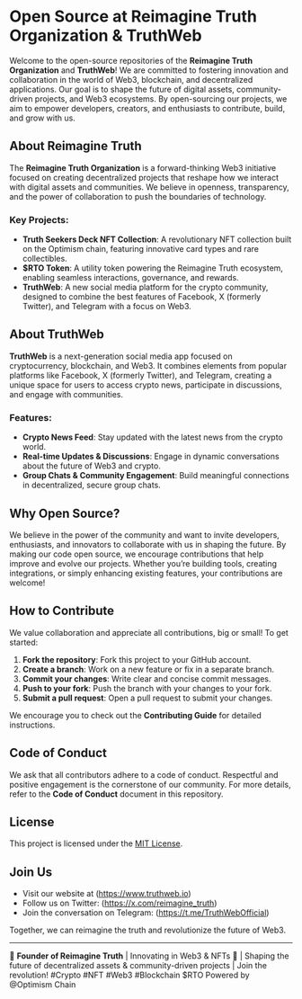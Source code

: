 # Open Source at Reimagine Truth Organization & TruthWeb

Welcome to the open-source repositories of the **Reimagine Truth Organization** and **TruthWeb**! We are committed to fostering innovation and collaboration in the world of Web3, blockchain, and decentralized applications. Our goal is to shape the future of digital assets, community-driven projects, and Web3 ecosystems. By open-sourcing our projects, we aim to empower developers, creators, and enthusiasts to contribute, build, and grow with us.

## About Reimagine Truth

The **Reimagine Truth Organization** is a forward-thinking Web3 initiative focused on creating decentralized projects that reshape how we interact with digital assets and communities. We believe in openness, transparency, and the power of collaboration to push the boundaries of technology. 

### Key Projects:
- **Truth Seekers Deck NFT Collection**: A revolutionary NFT collection built on the Optimism chain, featuring innovative card types and rare collectibles.
- **$RTO Token**: A utility token powering the Reimagine Truth ecosystem, enabling seamless interactions, governance, and rewards.
- **TruthWeb**: A new social media platform for the crypto community, designed to combine the best features of Facebook, X (formerly Twitter), and Telegram with a focus on Web3.

## About TruthWeb

**TruthWeb** is a next-generation social media app focused on cryptocurrency, blockchain, and Web3. It combines elements from popular platforms like Facebook, X (formerly Twitter), and Telegram, creating a unique space for users to access crypto news, participate in discussions, and engage with communities. 

### Features:
- **Crypto News Feed**: Stay updated with the latest news from the crypto world.
- **Real-time Updates & Discussions**: Engage in dynamic conversations about the future of Web3 and crypto.
- **Group Chats & Community Engagement**: Build meaningful connections in decentralized, secure group chats.

## Why Open Source?

We believe in the power of the community and want to invite developers, enthusiasts, and innovators to collaborate with us in shaping the future. By making our code open source, we encourage contributions that help improve and evolve our projects. Whether you’re building tools, creating integrations, or simply enhancing existing features, your contributions are welcome!

## How to Contribute

We value collaboration and appreciate all contributions, big or small! To get started:

1. **Fork the repository**: Fork this project to your GitHub account.
2. **Create a branch**: Work on a new feature or fix in a separate branch.
3. **Commit your changes**: Write clear and concise commit messages.
4. **Push to your fork**: Push the branch with your changes to your fork.
5. **Submit a pull request**: Open a pull request to submit your changes.

We encourage you to check out the **Contributing Guide** for detailed instructions.

## Code of Conduct

We ask that all contributors adhere to a code of conduct. Respectful and positive engagement is the cornerstone of our community. For more details, refer to the **Code of Conduct** document in this repository.

## License

This project is licensed under the [MIT License](LICENSE).

## Join Us

- Visit our website at (https://www.truthweb.io)
- Follow us on Twitter: (https://x.com/reimagine_truth)
- Join the conversation on Telegram: (https://t.me/TruthWebOfficial)

Together, we can reimagine the truth and revolutionize the future of Web3.

---

🔗 **Founder of Reimagine Truth** | Innovating in Web3 & NFTs 🚀 | Shaping the future of decentralized assets & community-driven projects | Join the revolution! #Crypto #NFT #Web3 #Blockchain $RTO Powered by @Optimism Chain
